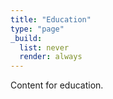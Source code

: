 ```yaml
---
title: "Education"
type: "page"
_build:
  list: never
  render: always
---
```

Content for education.
